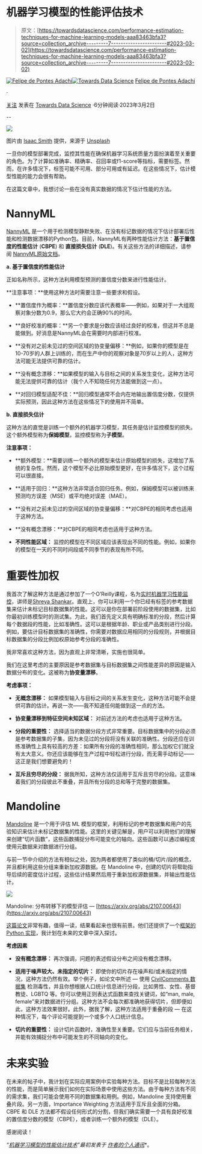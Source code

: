 # 机器学习模型的性能评估技术

> 原文：[https://towardsdatascience.com/performance-estimation-techniques-for-machine-learning-models-aaa83463bfa3?source=collection_archive---------7-----------------------#2023-03-02](https://towardsdatascience.com/performance-estimation-techniques-for-machine-learning-models-aaa83463bfa3?source=collection_archive---------7-----------------------#2023-03-02)

[](https://felipe-p-adachi.medium.com/?source=post_page-----aaa83463bfa3--------------------------------)[![Felipe de Pontes Adachi](../Images/58c9544ae85f43548c5e5b56fda31bb4.png)](https://felipe-p-adachi.medium.com/?source=post_page-----aaa83463bfa3--------------------------------)[](https://towardsdatascience.com/?source=post_page-----aaa83463bfa3--------------------------------)[![Towards Data Science](../Images/a6ff2676ffcc0c7aad8aaf1d79379785.png)](https://towardsdatascience.com/?source=post_page-----aaa83463bfa3--------------------------------) [Felipe de Pontes Adachi](https://felipe-p-adachi.medium.com/?source=post_page-----aaa83463bfa3--------------------------------)

·

[关注](https://medium.com/m/signin?actionUrl=https%3A%2F%2Fmedium.com%2F_%2Fsubscribe%2Fuser%2Fa038269245d5&operation=register&redirect=https%3A%2F%2Ftowardsdatascience.com%2Fperformance-estimation-techniques-for-machine-learning-models-aaa83463bfa3&user=Felipe+de+Pontes+Adachi&userId=a038269245d5&source=post_page-a038269245d5----aaa83463bfa3---------------------post_header-----------) 发表在 [Towards Data Science](https://towardsdatascience.com/?source=post_page-----aaa83463bfa3--------------------------------) ·6分钟阅读·2023年3月2日[](https://medium.com/m/signin?actionUrl=https%3A%2F%2Fmedium.com%2F_%2Fvote%2Ftowards-data-science%2Faaa83463bfa3&operation=register&redirect=https%3A%2F%2Ftowardsdatascience.com%2Fperformance-estimation-techniques-for-machine-learning-models-aaa83463bfa3&user=Felipe+de+Pontes+Adachi&userId=a038269245d5&source=-----aaa83463bfa3---------------------clap_footer-----------)

--

[](https://medium.com/m/signin?actionUrl=https%3A%2F%2Fmedium.com%2F_%2Fbookmark%2Fp%2Faaa83463bfa3&operation=register&redirect=https%3A%2F%2Ftowardsdatascience.com%2Fperformance-estimation-techniques-for-machine-learning-models-aaa83463bfa3&source=-----aaa83463bfa3---------------------bookmark_footer-----------)![](../Images/90680db7d0ae093f76c7997e6d1a97ee.png)

图片由 [Isaac Smith](https://unsplash.com/@isaacmsmith?utm_source=medium&utm_medium=referral) 提供，来源于 [Unsplash](https://unsplash.com/?utm_source=medium&utm_medium=referral)

一旦你的模型部署完成，监控其性能在确保机器学习系统质量方面扮演着至关重要的角色。为了计算如准确率、精确率、召回率或f1-score等指标，需要标签。然而，在许多情况下，标签可能不可用、部分可用或有延迟。在这些情况下，估计模型性能的能力会很有帮助。

在这篇文章中，我想讨论一些在没有真实数据的情况下估计性能的方法。

# NannyML

[NannyML](https://nannyml.readthedocs.io/en/stable/index.html) 是一个用于检测模型静默失败、在没有标记数据的情况下估计部署后性能和检测数据漂移的Python包。目前，NannyML有两种性能估计方法：**基于置信度的性能估计** (**CBPE**) 和 **直接损失估计** (**DLE**)。有关这些方法的详细描述，请参阅 [NannyML原始文档](https://nannyml.readthedocs.io/en/stable/how_it_works/performance_estimation.html#)。

**a. 基于置信度的性能估计**

正如名称所示，这种方法利用模型预测的置信度分数来进行性能估计。

**注意事项：**使用这种方法时需要注意一些要求和假设。

+   **置信度作为概率：**置信度分数应该代表概率——例如，如果对于一大组观察对象分数为0.9，那么它大约会正确90%的时间。

+   **良好校准的概率：**另一个要求是分数应该经过良好的校准，但这并不总是能做到。好消息是NannyML会在需要时内部进行校准。

+   **没有对之前未见过的空间区域的协变量偏移：**例如，如果你的模型是在10-70岁的人群上训练的，而在生产中你的观察对象是70岁以上的人，这种方法可能无法提供可靠的估计。

+   **没有概念漂移：**如果模型的输入与目标之间的关系发生变化，这种方法可能无法提供可靠的估计（我个人不知晓任何方法能做到这一点）。

+   **对回归模型适配不佳：**回归模型通常不会内在地输出置信度分数，仅提供实际预测，因此这种方法在这些情况下的使用并不简单。

**b. 直接损失估计**

这种方法的直觉是训练一个额外的机器学习模型，其任务是估计监控模型的损失。这个额外模型称为**保姆模型**，监控模型称为**子模型**。

**注意事项：**

+   **额外模型：**需要训练一个额外的模型来估计原始模型的损失，这增加了系统的复杂性。然而，这个模型不必比原始模型更好，在许多情况下，这个过程可以很直接。

+   **适用于回归：**这种方法非常适合回归任务。例如，保姆模型可以被训练来预测均方误差（MSE）或平均绝对误差（MAE）。

+   **没有对之前未见过的空间区域的协变量偏移：**对CBPE的相同考虑也适用于这种方法。

+   **没有概念漂移：**对CBPE的相同考虑也适用于这种方法。

+   **不同性能区域：** 监控的模型在不同区域应该表现出不同的性能。例如，如果你的模型在一天的不同时间段或不同季节的表现有所不同。

# 重要性加权

我首次了解这种方法是通过参加了一个O’Reilly课程，名为[实时机器学习性能监控](https://learning.oreilly.com/live-events/monitor-real-time-machine-learning-performance/0636920075104/0636920075102/)，讲师是[Shreya Shankar](https://twitter.com/sh_reya)。直观上，你可以利用一个你已经有标签的参考数据集来估计未标记目标数据集的性能。这可以是你在部署前阶段使用的数据集，比如你最初训练模型时的测试集。为此，我们首先定义具有明确标准的分段，然后计算每个数据段的性能，比如准确性。这可以是根据年龄、职业或产品类别进行分段。例如，要估计目标数据集的准确性，你需要对数据应用相同的分段规则，并根据目标数据集的分段比例加权原始参考分段的准确性。

我非常喜欢这种方法，因为直观上非常清晰，实施也很简单。

我们在这里考虑的主要原因是参考数据集与目标数据集之间性能差异的原因是输入数据分布的变化。这被称为**协变量漂移**。

**考虑事项：**

+   **无概念漂移：** 如果模型输入与目标之间的关系发生变化，这种方法可能不会提供可靠的估计。再说一次——我不知道任何能做到这一点的方法。

+   **协变量漂移到特征空间未知区域：** 对前述方法的考虑也适用于这种方法。

+   **分段的重要性：** 选择适当的数据分段方式非常重要。目标数据集中的分段必须是参考数据集的子集，因为未见过的分段将没有关联的准确性。分段还应在训练准确性上具有较高的方差：如果所有分段的准确性相同，那么加权它们就没有太大意义。你还应该能够在生产过程中轻松进行分段，而无需手动标记——这正是我们想要避免的！

+   **互斥且穷尽的分段：** 据我所知，这种方法仅适用于互斥且穷尽的分段。这意味着我们的分段彼此不重叠，并且所有分段的总和等于完整的数据集。

# Mandoline

[Mandoline](https://arxiv.org/abs/2107.00643) 是一个用于评估 ML 模型的框架，利用标记的参考数据集和用户的先验知识来估计未标记数据集的性能。这里的关键见解是，用户可以利用他们的理解来创建“切片函数”，这些函数捕捉分布可能变化的轴向。这些函数可以通过编程或使用元数据来对数据进行分组。

与前一节中介绍的方法有相似之处，因为两者都使用了类似的桶/切片/段的概念，并且都利用这些分组来重新加权源数据。在 Mandoline 中，创建的切片将帮助指导后续的密度估计过程，这些估计结果然后用于重新加权源数据集，并输出性能估计。

![](../Images/8643e31a6e64f49d9b9423de9da0207f.png)

Mandoline: 分布转移下的模型评估 — [https://arxiv.org/abs/2107.00643](https://arxiv.org/abs/2107.00643)

[这篇论文](https://arxiv.org/abs/2107.00643)非常有趣，值得一读，结果看起来也很有前景。他们还提供了一个[框架的 Python 实现](https://github.com/HazyResearch/mandoline)，我计划在未来的文章中深入探讨。

**考虑因素**

+   **没有概念漂移：** 再次强调，问题的表述假设分布之间没有概念漂移。

+   **适用于噪声较大、未指定的切片：** 即使你的切片存在噪声和/或未指定的情况，这种方法仍然有效。举个例子，如论文中所述 — 使用 [CivilComments 数据集](https://wilds.stanford.edu/datasets/#civilcomments) 检测毒性，并且你想根据人口统计信息进行分段，比如男性、女性、基督教徒、LGBTQ 等。你可以使用正则表达式函数来查找关键词，如“man, male, female”来对数据进行分组。这种方法不会每次都准确地获得切片，但即便如此，这种方法效果很好。此外，据我了解，这种方法适用于重叠的段 — 在这种情况下，每个评论可能提到一个或多个人口统计信息。

+   **切片的重要性：** 设计切片函数时，准确性至关重要。它们应与当前任务相关，并能有效捕捉分布中可能发生的不同轴向的变化。

# 未来实验

在未来的帖子中，我计划在实际应用案例中实验每种方法。目标不是比较每种方法的性能，而是简单展示我们如何在实际场景中使用这些方法。由于每种方法有不同的需求集，我们可能会使用不同的数据集和用例。例如，Mandoline 支持使用重叠片段。另一方面，Importance Weighting 方法适用于互斥且全面的分箱。CBPE 和 DLE 方法都不假设任何形式的分割，但我们确实需要一个具有良好校准的置信度分数的模型（CBPE），或者训练一个额外的模型（DLE）。

感谢阅读！

*“*[*机器学习模型的性能估计技术*](https://datatravelogues.substack.com/p/performance-estimation-pt-1)*”最初发表于* [*作者的个人通讯*](https://datatravelogues.substack.com/)*。
